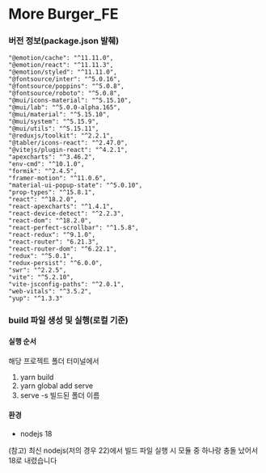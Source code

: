 # More Burger_FE

### 버전 정보(package.json 발췌)
    "@emotion/cache": "^11.11.0",
    "@emotion/react": "^11.11.3",
    "@emotion/styled": "^11.11.0",
    "@fontsource/inter": "^5.0.16",
    "@fontsource/poppins": "^5.0.8",
    "@fontsource/roboto": "^5.0.8",
    "@mui/icons-material": "^5.15.10",
    "@mui/lab": "^5.0.0-alpha.165",
    "@mui/material": "^5.15.10",
    "@mui/system": "^5.15.9",
    "@mui/utils": "^5.15.11",
    "@reduxjs/toolkit": "^2.2.1",
    "@tabler/icons-react": "^2.47.0",
    "@vitejs/plugin-react": "^4.2.1",
    "apexcharts": "^3.46.2",
    "env-cmd": "^10.1.0",
    "formik": "^2.4.5",
    "framer-motion": "^11.0.6",
    "material-ui-popup-state": "^5.0.10",
    "prop-types": "^15.8.1",
    "react": "^18.2.0",
    "react-apexcharts": "^1.4.1",
    "react-device-detect": "^2.2.3",
    "react-dom": "^18.2.0",
    "react-perfect-scrollbar": "^1.5.8",
    "react-redux": "^9.1.0",
    "react-router": "6.21.3",
    "react-router-dom": "^6.22.1",
    "redux": "^5.0.1",
    "redux-persist": "^6.0.0",
    "swr": "^2.2.5",
    "vite": "^5.2.10",
    "vite-jsconfig-paths": "^2.0.1",
    "web-vitals": "^3.5.2",
    "yup": "^1.3.3"

### build 파일 생성 및 실행(로컬 기준)

#### 실행 순서
해당 프로젝트 폴더 터미널에서
1. yarn build
2. yarn global add serve
3. serve -s 빌드된 폴더 이름

#### 환경
* nodejs 18

(참고) 최신 nodejs(저의 경우 22)에서 빌드 파일 실행 시 모듈 중 하나랑 충돌 났어서 18로 내렸습니다
